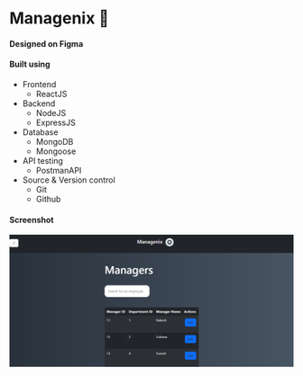 # Managenix :office:
#### Designed on Figma
#### Built using 
  * Frontend
     * ReactJS 
  * Backend     
     * NodeJS 
     * ExpressJS
  * Database    
     * MongoDB 
     * Mongoose
  * API testing  
     * PostmanAPI
  * Source & Version control 
     * Git 
     * Github

#### Screenshot

![image](./mng.PNG)